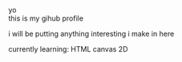 yo <br>
this is my gihub profile

i will be putting anything interesting i make in here

currently learning: HTML canvas 2D
